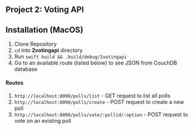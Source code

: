 ## Project 2: Voting API

## Installation (MacOS)
1. Clone Repository
2. `cd` into **2votingapi** directory
2. Run `swift build && .build/debug/2votingapi`
3. Go to an available route (listed below) to see JSON from CouchDB database

#### Routes
1. `http://localhost:8090/polls/list` - GET request to list all polls
2. `http://localhost:8090/polls/create` - POST request to create a new poll
3. `http://localhost:8090/polls/vote/:pollid/:option` - POST request to vote on an existing poll